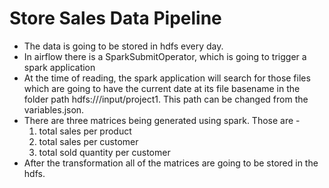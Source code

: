 # Store Sales Data Pipeline

* The data is going to be stored in hdfs every day.
* In airflow there is a SparkSubmitOperator, which is going to trigger a spark application
* At the time of reading, the spark application will search for those files which are going to have the current date at its file basename in the folder path hdfs:///input/project1. This path can be changed from the variables.json.
* There are three matrices being generated using spark. Those are -
    1. total sales per product
    2. total sales per customer
    3. total sold quantity per customer
* After the transformation all of the matrices are going to be stored in the hdfs.

